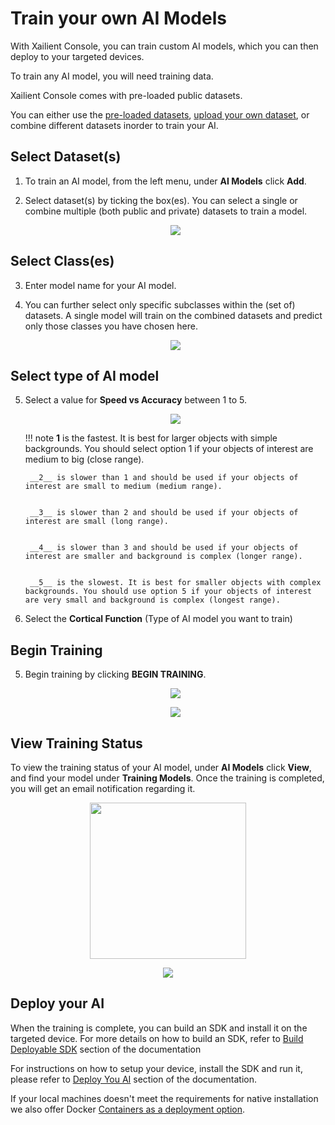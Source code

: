 # Train your own AI Models

With Xailient Console, you can train custom AI models, which you can then deploy to your targeted devices.

To train any AI model, you will need training data. 

Xailient Console comes with pre-loaded public datasets.

You can either use the [pre-loaded datasets](https://xailient-docs.readthedocs.io/en/latest/dataset/), [upload your own dataset](https://xailient-docs.readthedocs.io/en/latest/dataset/), or combine different datasets inorder to train your AI.

## Select Dataset(s)

1. To train an AI model, from the left menu, under __AI Models__ click __Add__.

2. Select dataset(s) by ticking the box(es). You can select a single or combine multiple (both public and private) datasets to train a model.

    <p align="center">
    <img src="../img/console/AI Models/TrainAI-Step1-DatasetSetected.png">
    </p>

## Select Class(es)

3. Enter model name for your AI model.

4. You can further select only specific subclasses within the (set of) datasets. A single model will train on the combined datasets and predict only those classes you have chosen here.

    <p align="center">
    <img src="../img/console/AI Models/TrainAIModel-Step2.png">
    </p>

## Select type of AI model

5. Select a value for __Speed vs Accuracy__ between 1 to 5. 

    <p align="center">
    <img src="../img/console/AI Models/TrainAIModel-Step3.png">
    </p>

    !!! note
        __1__ is the fastest. It is best for larger objects with simple backgrounds. You should select option 1 if your objects of interest are medium to big (close range).

        __2__ is slower than 1 and should be used if your objects of interest are small to medium (medium range).


        __3__ is slower than 2 and should be used if your objects of interest are small (long range).


        __4__ is slower than 3 and should be used if your objects of interest are smaller and background is complex (longer range).


        __5__ is the slowest. It is best for smaller objects with complex backgrounds. You should use option 5 if your objects of interest are very small and background is complex (longest range).

6. Select the __Cortical Function__ (Type of AI model you want to train)

## Begin Training

5. Begin training by clicking __BEGIN TRAINING__.

    <p align="center">
    <img src="../img/console/AI Models/TrainAIModel-BeginTraining.png">
    </p>

    <p align="center">
    <img src="../img/console/TrainingStarted.png">
    </p>

## View Training Status

To view the training status of your AI model, under __AI Models__ click __View__, and find your model under __Training Models__. Once the training is completed, you will get an email notification regarding it.

<p align="center">
<img src="../img/console/Dashboard/LeftMenu-CustomAIModels.png" width="250">
</p>


<p align="center">
<img src="../img/console/AI Models/CustomAIModels-List-InProgress.png">
</p>

## Deploy your AI

When the training is complete, you can build an SDK and install it on the targeted device. For more details on how to build an SDK, refer to [Build Deployable SDK](/en/latest/buildSdk/) section of the documentation

For instructions on how to setup your device, install the SDK and run it, please refer to [Deploy You AI](/en/latest/installation/) section of the documentation.

If your local machines doesn't meet the requirements for native installation we also offer Docker [Containers as a deployment option](https://xailient-docs.readthedocs.io/en/latest/container/).